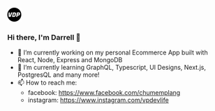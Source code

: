 ![logo](https://github.com/vandarrellponce/myportfoliowebsite/blob/main/public/favicon-32x32.png?raw=true)
### Hi there, I'm Darrell 👋 

- 🔭 I’m currently working on my personal Ecommerce App built with React, Node, Express and MongoDB
- 🌱 I’m currently learning GraphQL, Typescript, UI Designs, Next.js, PostgresQL and many more!
- 📫 How to reach me: 
     - facebook: https://www.facebook.com/chumemplang
     - instagram: https://www.instagram.com/vpdevlife

<!-- 
- 👯 I’m looking to collaborate on ...
- 🤔 I’m looking for help with ...
- 💬 Ask me about ...
- 📫 How to reach me: ...
- 😄 Pronouns: ...
- ⚡ Fun fact: ...
-->

